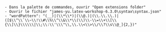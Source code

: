     - Dans la palette de commandes, ouvrir "Open extensions folder"
    - Ouvrir le fichier "james-yu.latex-workshop-6.3.0\syntax\syntax.json"
    - "wordPattern": "(__)|(\\*\\*)|(\\@.)|(\\.\\.\\.)|([$\\^\\`\\~\\!\\#\\%\\^\\&\\*\\(\\)\\-\\=\\+\\[\\{\\]\\}\\\\\\|\\;\\:\\'\\\"\\,\\.\\<\\>\\/\\?\\s\\@_]{2,})"